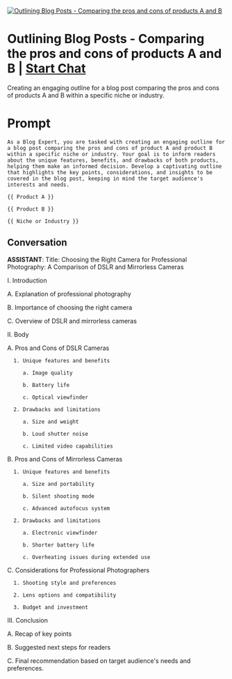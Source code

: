 
[![Outlining Blog Posts -  Comparing the pros and cons of products A and  B](https://flow-prompt-covers.s3.us-west-1.amazonaws.com/icon/minimalist/mini_9.png)](https://gptcall.net/chat.html?data=%7B%22contact%22%3A%7B%22id%22%3A%22kjcBDCa20JCXghZez2w98%22%2C%22flow%22%3Atrue%7D%7D)
# Outlining Blog Posts -  Comparing the pros and cons of products A and  B | [Start Chat](https://gptcall.net/chat.html?data=%7B%22contact%22%3A%7B%22id%22%3A%22kjcBDCa20JCXghZez2w98%22%2C%22flow%22%3Atrue%7D%7D)
Creating an engaging outline for a blog post comparing the pros and cons of products A and B within a specific niche or industry. 

# Prompt

```
As a Blog Expert, you are tasked with creating an engaging outline for a blog post comparing the pros and cons of product A and product B within a specific niche or industry. Your goal is to inform readers about the unique features, benefits, and drawbacks of both products, helping them make an informed decision. Develop a captivating outline that highlights the key points, considerations, and insights to be covered in the blog post, keeping in mind the target audience's interests and needs.

{{ Product A }}

{{ Product B }}

{{ Niche or Industry }}
```

## Conversation

**ASSISTANT**: Title: Choosing the Right Camera for Professional Photography: A Comparison of DSLR and Mirrorless Cameras



I. Introduction

   A. Explanation of professional photography 

   B. Importance of choosing the right camera 

   C. Overview of DSLR and mirrorless cameras 



II. Body

   A. Pros and Cons of DSLR Cameras

      1. Unique features and benefits

         a. Image quality

         b. Battery life

         c. Optical viewfinder

      2. Drawbacks and limitations

         a. Size and weight

         b. Loud shutter noise

         c. Limited video capabilities



   B. Pros and Cons of Mirrorless Cameras

      1. Unique features and benefits

         a. Size and portability

         b. Silent shooting mode

         c. Advanced autofocus system

      2. Drawbacks and limitations

         a. Electronic viewfinder

         b. Shorter battery life

         c. Overheating issues during extended use



   C. Considerations for Professional Photographers

      1. Shooting style and preferences

      2. Lens options and compatibility

      3. Budget and investment 



III. Conclusion

   A. Recap of key points

   B. Suggested next steps for readers

   C. Final recommendation based on target audience's needs and preferences.



